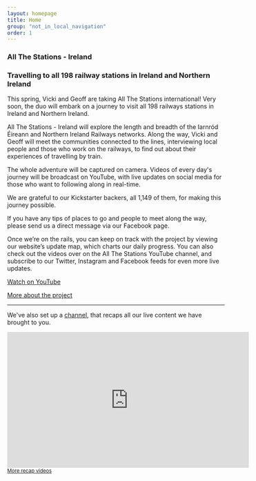 ```yaml
---
layout: homepage
title: Home
group: "not_in_local_navigation"
order: 1
---
```


<h3><strong>All The Stations - Ireland</strong></h3>
<h3>Travelling to all 198 railway stations in Ireland and Northern Ireland</h3>
<p>This spring, Vicki and Geoff are taking All The Stations international! Very soon, the duo will embark on a journey to visit all 198 railways stations in Ireland and Northern Ireland.</p>

<p>All The Stations - Ireland will explore the length and breadth of the Iarnród Éireann and Northern Ireland Railways networks. Along the way, Vicki and Geoff will meet the communities connected to the lines, interviewing local people and those who work on the railways, to find out about their experiences of travelling by train.</p> 

<p>The whole adventure will be captured on camera. Videos of every day's journey will be broadcast on YouTube, with live updates on social media for those who want to following along in real-time.</p>

<p>We are grateful to our Kickstarter backers, all 1,149 of them, for making this journey possible.<p>

<p>If you have any tips of places to go and people to meet along the way, please send us a direct message via our Facebook page.<p>

<p>Once we’re on the rails, you can keep on track with the project by viewing our website’s update map, which charts our daily progress. You can also check out the videos over on the All The Stations YouTube channel, and subscribe to our Twitter, Instagram and Facebook feeds for even more live updates.</p>

<p><a class="button readmore margin-bottom-none" href="http://www.youtube.com/allthestations"><i class="fa fa-youtube-play" aria-hidden="true"></i> Watch on YouTube</a></p>
<p><a class="readmore" href="/about">More about the project</a></p>
<hr/>
<p>We've also set up a <a href="https://www.youtube.com/channel/UCV9iG52K1qGR1jv00oDBI4w">channel</a>, that recaps all our live content we have brought to you.</p>
<div class="videoWrapper">
	<iframe width="560" height="315" src="https://www.youtube.com/embed/videoseries?list=PLHZ5cT1o1xLLugl6FeURrqedYZmbGAdIx&enablejsapi=1&origin=http%3A%2F%2Fwww.allthestations.co.uk" frameborder="0" allowfullscreen></iframe>
</div>
<small><a class="read-more" href="https://www.youtube.com/watch?v=hEm99r1vRq0&index=27&list=PLHZ5cT1o1xLLugl6FeURrqedYZmbGAdIx">More recap videos</a></small>
